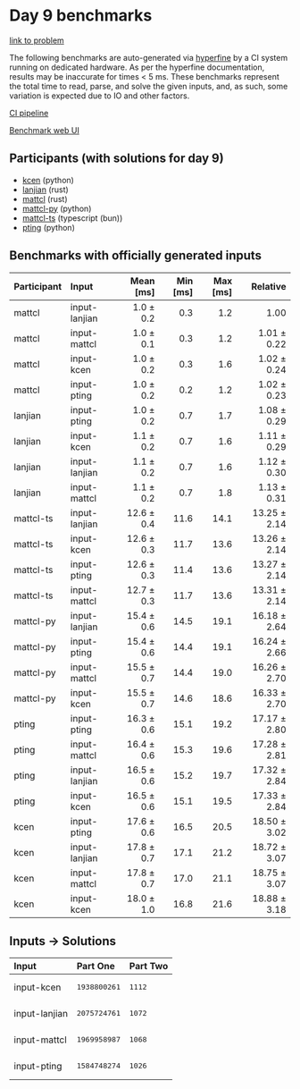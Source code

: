 # Day 9 benchmarks

[link to problem](https://adventofcode.com/2023/day/9)

The following benchmarks are auto-generated via
[hyperfine](https://github.com/sharkdp/hyperfine) by a CI system running on
dedicated hardware. As per the hyperfine documentation, results may be
inaccurate for times < 5 ms. These benchmarks represent the total time to read,
parse, and solve the given inputs, and, as such, some variation is expected due
to IO and other factors.

[CI pipeline](http://ci.papercode.net:8080/teams/main/pipelines/aoc2023)

[Benchmark web UI](https://aoc.ancalagon.black)


## Participants (with solutions for day 9)

- [kcen](https://github.com/kcen/aoc2023) (python)
- [lanjian](https://github.com/lanjian/aoc-2023) (rust)
- [mattcl](https://github.com/mattcl/aoc2023) (rust)
- [mattcl-py](https://github.com/mattcl/aoc2023-py) (python)
- [mattcl-ts](https://github.com/mattcl/aoc2023-js) (typescript (bun))
- [pting](https://github.com/pting/aoc2023) (python)


## Benchmarks with officially generated inputs

| Participant | Input | Mean [ms] | Min [ms] | Max [ms] | Relative |
|:---|:---|---:|---:|---:|---:|
| mattcl | input-lanjian | 1.0 ± 0.2 | 0.3 | 1.2 | 1.00 |
| mattcl | input-mattcl | 1.0 ± 0.1 | 0.3 | 1.2 | 1.01 ± 0.22 |
| mattcl | input-kcen | 1.0 ± 0.2 | 0.3 | 1.6 | 1.02 ± 0.24 |
| mattcl | input-pting | 1.0 ± 0.2 | 0.2 | 1.2 | 1.02 ± 0.23 |
| lanjian | input-pting | 1.0 ± 0.2 | 0.7 | 1.7 | 1.08 ± 0.29 |
| lanjian | input-kcen | 1.1 ± 0.2 | 0.7 | 1.6 | 1.11 ± 0.29 |
| lanjian | input-lanjian | 1.1 ± 0.2 | 0.7 | 1.6 | 1.12 ± 0.30 |
| lanjian | input-mattcl | 1.1 ± 0.2 | 0.7 | 1.8 | 1.13 ± 0.31 |
| mattcl-ts | input-lanjian | 12.6 ± 0.4 | 11.6 | 14.1 | 13.25 ± 2.14 |
| mattcl-ts | input-kcen | 12.6 ± 0.3 | 11.7 | 13.6 | 13.26 ± 2.14 |
| mattcl-ts | input-pting | 12.6 ± 0.3 | 11.4 | 13.6 | 13.27 ± 2.14 |
| mattcl-ts | input-mattcl | 12.7 ± 0.3 | 11.7 | 13.6 | 13.31 ± 2.14 |
| mattcl-py | input-lanjian | 15.4 ± 0.6 | 14.5 | 19.1 | 16.18 ± 2.64 |
| mattcl-py | input-pting | 15.4 ± 0.6 | 14.4 | 19.1 | 16.24 ± 2.66 |
| mattcl-py | input-mattcl | 15.5 ± 0.7 | 14.4 | 19.0 | 16.26 ± 2.70 |
| mattcl-py | input-kcen | 15.5 ± 0.7 | 14.6 | 18.6 | 16.33 ± 2.70 |
| pting | input-pting | 16.3 ± 0.6 | 15.1 | 19.2 | 17.17 ± 2.80 |
| pting | input-mattcl | 16.4 ± 0.6 | 15.3 | 19.6 | 17.28 ± 2.81 |
| pting | input-lanjian | 16.5 ± 0.6 | 15.2 | 19.7 | 17.32 ± 2.84 |
| pting | input-kcen | 16.5 ± 0.6 | 15.1 | 19.5 | 17.33 ± 2.84 |
| kcen | input-pting | 17.6 ± 0.6 | 16.5 | 20.5 | 18.50 ± 3.02 |
| kcen | input-lanjian | 17.8 ± 0.7 | 17.1 | 21.2 | 18.72 ± 3.07 |
| kcen | input-mattcl | 17.8 ± 0.7 | 17.0 | 21.1 | 18.75 ± 3.07 |
| kcen | input-kcen | 18.0 ± 1.0 | 16.8 | 21.6 | 18.88 ± 3.18 |


## Inputs -> Solutions

| Input | Part One | Part Two |
|:---|:---|:---|
|input-kcen|<pre>1938800261</pre>|<pre>1112</pre>|
|input-lanjian|<pre>2075724761</pre>|<pre>1072</pre>|
|input-mattcl|<pre>1969958987</pre>|<pre>1068</pre>|
|input-pting|<pre>1584748274</pre>|<pre>1026</pre>|